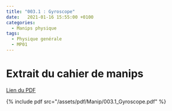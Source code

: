```yaml
---
title: "003.1 : Gyroscope"
date:   2021-01-16 15:55:00 +0100
categories:
  - Manips physique
tags:
  - Physique genérale
  - MP01
---
```


# Extrait du cahier de manips

[Lien du PDF](/assets/pdf/Manip/003.1_Gyroscope.pdf)

{% include pdf src="/assets/pdf/Manip/003.1_Gyroscope.pdf" %}
